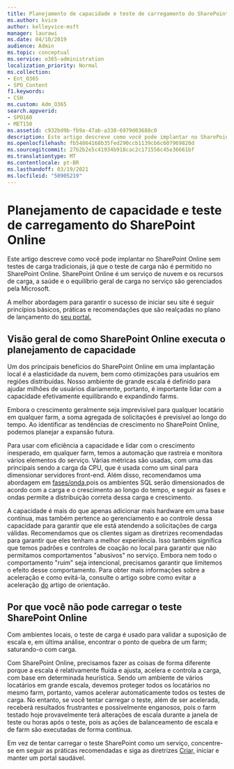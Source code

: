 ```yaml
---
title: Planejamento de capacidade e teste de carregamento do SharePoint Online
ms.author: kvice
author: kelleyvice-msft
manager: laurawi
ms.date: 04/10/2019
audience: Admin
ms.topic: conceptual
ms.service: o365-administration
localization_priority: Normal
ms.collection:
- Ent_O365
- SPO_Content
f1.keywords:
- CSH
ms.custom: Adm_O365
search.appverid:
- SPO160
- MET150
ms.assetid: c932bd9b-fb9a-47ab-a330-6979d03688c0
description: Este artigo descreve como você pode implantar no SharePoint Online sem executar testes de carga tradicionais, já que não é permitido.
ms.openlocfilehash: fb54864168b35fed290ccb1139cb6c607969820d
ms.sourcegitcommit: 27b2b2e5c41934b918cac2c171556c45e36661bf
ms.translationtype: MT
ms.contentlocale: pt-BR
ms.lasthandoff: 03/19/2021
ms.locfileid: "50905219"
---
```

# <a name="capacity-planning-and-load-testing-sharepoint-online"></a>Planejamento de capacidade e teste de carregamento do SharePoint Online
Este artigo descreve como você pode implantar no SharePoint Online sem testes de carga tradicionais, já que o teste de carga não é permitido no SharePoint Online. SharePoint Online é um serviço de nuvem e os recursos de carga, a saúde e o equilíbrio geral de carga no serviço são gerenciados pela Microsoft.
  
A melhor abordagem para garantir o sucesso de iniciar seu site é seguir princípios básicos, práticas e recomendações que são realçadas no plano de lançamento do [seu portal.](planportallaunchroll-out.md)

## <a name="overview-of-how-sharepoint-online-performs-capacity-planning"></a>Visão geral de como SharePoint Online executa o planejamento de capacidade 
Um dos principais benefícios do SharePoint Online em uma implantação local é a elasticidade da nuvem, bem como otimizações para usuários em regiões distribuídas. Nosso ambiente de grande escala é definido para ajudar milhões de usuários diariamente, portanto, é importante lidar com a capacidade efetivamente equilibrando e expandindo farms.
  
Embora o crescimento geralmente seja imprevisível para qualquer locatário em qualquer farm, a soma agregada de solicitações é previsível ao longo do tempo. Ao identificar as tendências de crescimento no SharePoint Online, podemos planejar a expansão futura.
  
Para usar com eficiência a capacidade e lidar com o crescimento inesperado, em qualquer farm, temos a automação que rastreia e monitora vários elementos do serviço. Várias métricas são usadas, com uma das principais sendo a carga da CPU, que é usada como um sinal para dimensionar servidores front-end. Além disso, recomendamos uma abordagem em [fases/onda,](planportallaunchroll-out.md)pois os ambientes SQL serão dimensionados de acordo com a carga e o crescimento ao longo do tempo, e seguir as fases e ondas permite a distribuição correta dessa carga e crescimento. 

A capacidade é mais do que apenas adicionar mais hardware em uma base contínua, mas também pertence ao gerenciamento e ao controle dessa capacidade para garantir que ele está atendendo a solicitações de carga válidas. Recomendamos que os clientes sigam as diretrizes recomendadas para garantir que eles tenham a melhor experiência. Isso também significa que temos padrões e controles de coação no local para garantir que não permitamos comportamentos "abusivos" no serviço. Embora nem todo o comportamento "ruim" seja intencional, precisamos garantir que limitemos o efeito desse comportamento. Para obter mais informações sobre a aceleração e como evitá-la, consulte o artigo sobre como evitar a aceleração [do](/sharepoint/dev/general-development/how-to-avoid-getting-throttled-or-blocked-in-sharepoint-online) artigo de orientação.

## <a name="why-you-cannot-load-test-sharepoint-online"></a>Por que você não pode carregar o teste SharePoint Online
Com ambientes locais, o teste de carga é usado para validar a suposição de escala e, em última análise, encontrar o ponto de quebra de um farm; saturando-o com carga. 

Com SharePoint Online, precisamos fazer as coisas de forma diferente porque a escala é relativamente fluida e ajusta, acelera e controla a carga, com base em determinada heurística. Sendo um ambiente de vários locatários em grande escala, devemos proteger todos os locatários no mesmo farm, portanto, vamos acelerar automaticamente todos os testes de carga. No entanto, se você tentar carregar o teste, além de ser acelerada, receberá resultados frustrantes e possivelmente enganosos, pois o farm testado hoje provavelmente terá alterações de escala durante a janela de teste ou horas após o teste, pois as ações de balanceamento de escala e de farm são executadas de forma contínua.

Em vez de tentar carregar o teste SharePoint como um serviço, concentre-se em seguir as práticas recomendadas e siga as diretrizes [Criar,](/sharepoint/portal-health) iniciar e manter um portal saudável.